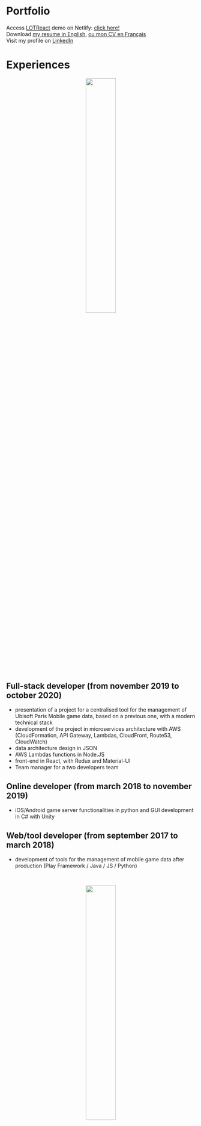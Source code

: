 # Portfolio

Access [LOTReact](https://www.github.com/Fluf22/LOTReact) demo on Netlify: [click here!](https://lotreact.netlify.app)\
Download [my resume in English](https://lotreact.netlify.app/assets/cv-thomas-raffray-en.pdf), [ou mon CV en Français](https://lotreact.netlify.app/assets/cv-thomas-raffray-fr.pdf)\
Visit my profile on [LinkedIn](https://www.linkedin.com/in/thomas-raffray/)

# Experiences

<p align="center" style="margin-bottom: 44px;">
	<img src="https://upload.wikimedia.org/wikipedia/fr/2/26/Ubisoft_%282017%29_Logo_2.svg" width="40%" />
</p>

## Full-stack developer (from november 2019 to october 2020)

- presentation of a project for a centralised tool for the management of Ubisoft Paris Mobile game data, based on a previous one, with a modern technical stack
- development of the project in microservices architecture with AWS (CloudFormation, API Gateway, Lambdas, CloudFront, Route53, CloudWatch)
- data architecture design in JSON
- AWS Lambdas functions in Node.JS
- front-end in React, with Redux and Material-UI
- Team manager for a two developers team

## Online developer (from march 2018 to november 2019)

- iOS/Android game server functionalities in python and GUI development in C# with Unity

## Web/tool developer (from september 2017 to march 2018)

- development of tools for the management of mobile game data after production (Play Framework / Java / JS / Python)

<p align="center" style="margin-top: 44px; margin-bottom: 22px;">
	<img src="https://s3-ap-east-1.amazonaws.com/whub-files/uploads/logo/file/5bc86293edabaf4af48818f9/large_55_Logo_Data_Company_Red_Sign_Trans_Backgd.png" width="40%" />
</p>

## R&D engineer assistant (from january 2017 to august 2017)

- development of microservices for data monitoring and dynamic graphic rendering (Angular 2 / D3.js)

<p align="center" style="margin-top: 77px; margin-bottom: 44px">
  <img src="https://upload.wikimedia.org/wikipedia/commons/thumb/8/8d/42_Logo.svg/150px-42_Logo.svg.png" width="20%" />
</p>

“Rather than a series of languages and specific technologies, 42’s program follows a logical sequence of 17 long-lasting skills. These skills also have the same fundamental element: personal adaptability, learning, coping and solving new challenges that they will inevitably face regularly.” ‒ https://www.42.us.org/
